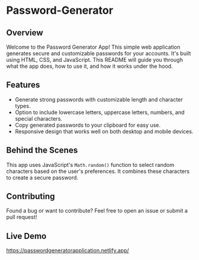 # Password-Generator

## Overview
Welcome to the Password Generator App! This simple web application generates secure and customizable passwords for your accounts. It's built using HTML, CSS, and JavaScript. This README will guide you through what the app does, how to use it, and how it works under the hood.

## Features
- Generate strong passwords with customizable length and character types.
- Option to include lowercase letters, uppercase letters, numbers, and special characters.
- Copy generated passwords to your clipboard for easy use.
- Responsive design that works well on both desktop and mobile devices.

## Behind the Scenes
This app uses JavaScript's `Math.random()` function to select random characters based on the user's preferences. It combines these characters to create a secure password.

## Contributing
Found a bug or want to contribute? Feel free to open an issue or submit a pull request!

## Live Demo
https://passwordgeneratorapplication.netlify.app/


